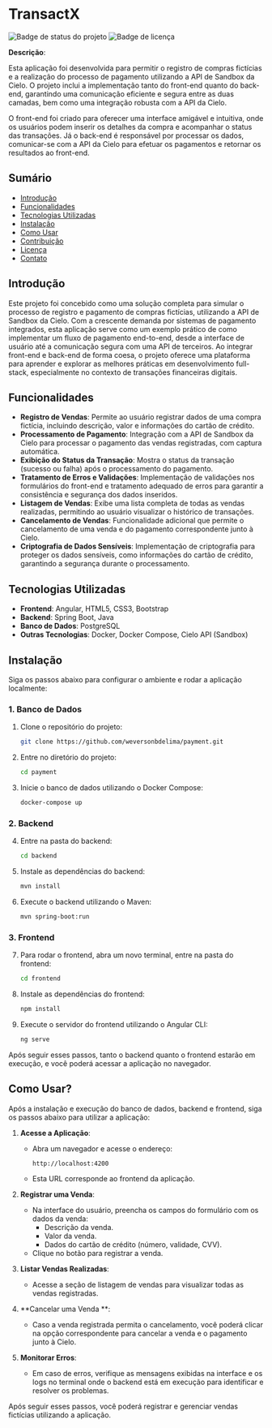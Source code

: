 # **TransactX**

![Badge de status do projeto](https://img.shields.io/badge/status-em%20desenvolvimento-yellow) ![Badge de licença](https://img.shields.io/badge/license-MIT-blue)

**Descrição**: 

Esta aplicação foi desenvolvida para permitir o registro de compras fictícias e a realização do processo de pagamento utilizando a API de Sandbox da Cielo. O projeto inclui a implementação tanto do front-end quanto do back-end, garantindo uma comunicação eficiente e segura entre as duas camadas, bem como uma integração robusta com a API da Cielo.

O front-end foi criado para oferecer uma interface amigável e intuitiva, onde os usuários podem inserir os detalhes da compra e acompanhar o status das transações. Já o back-end é responsável por processar os dados, comunicar-se com a API da Cielo para efetuar os pagamentos e retornar os resultados ao front-end.

## **Sumário**

- [Introdução](#introdução)
- [Funcionalidades](#funcionalidades)
- [Tecnologias Utilizadas](#tecnologias-utilizadas)
- [Instalação](#instalação)
- [Como Usar](#como-usar)
- [Contribuição](#contribuição)
- [Licença](#licença)
- [Contato](#contato)

## **Introdução**

Este projeto foi concebido como uma solução completa para simular o processo de registro e pagamento de compras fictícias, utilizando a API de Sandbox da Cielo. Com a crescente demanda por sistemas de pagamento integrados, esta aplicação serve como um exemplo prático de como implementar um fluxo de pagamento end-to-end, desde a interface de usuário até a comunicação segura com uma API de terceiros. Ao integrar front-end e back-end de forma coesa, o projeto oferece uma plataforma para aprender e explorar as melhores práticas em desenvolvimento full-stack, especialmente no contexto de transações financeiras digitais.

## **Funcionalidades**

- **Registro de Vendas**: Permite ao usuário registrar dados de uma compra fictícia, incluindo descrição, valor e informações do cartão de crédito.
- **Processamento de Pagamento**: Integração com a API de Sandbox da Cielo para processar o pagamento das vendas registradas, com captura automática.
- **Exibição do Status da Transação**: Mostra o status da transação (sucesso ou falha) após o processamento do pagamento.
- **Tratamento de Erros e Validações**: Implementação de validações nos formulários do front-end e tratamento adequado de erros para garantir a consistência e segurança dos dados inseridos.
- **Listagem de Vendas**: Exibe uma lista completa de todas as vendas realizadas, permitindo ao usuário visualizar o histórico de transações.
- **Cancelamento de Vendas**: Funcionalidade adicional que permite o cancelamento de uma venda e do pagamento correspondente junto à Cielo.
- **Criptografia de Dados Sensíveis**: Implementação de criptografia para proteger os dados sensíveis, como informações do cartão de crédito, garantindo a segurança durante o processamento.

## **Tecnologias Utilizadas**

- **Frontend**: Angular, HTML5, CSS3, Bootstrap
- **Backend**: Spring Boot, Java
- **Banco de Dados**: PostgreSQL
- **Outras Tecnologias**: Docker, Docker Compose, Cielo API (Sandbox)

## **Instalação**

Siga os passos abaixo para configurar o ambiente e rodar a aplicação localmente:

### 1. Banco de Dados

1. Clone o repositório do projeto:
    ```bash
    git clone https://github.com/weversonbdelima/payment.git
    ```

2. Entre no diretório do projeto:
    ```bash
    cd payment
    ```

3. Inicie o banco de dados utilizando o Docker Compose:
    ```bash
    docker-compose up
    ```

### 2. Backend

4. Entre na pasta do backend:
    ```bash
    cd backend
    ```

5. Instale as dependências do backend:
    ```bash
    mvn install
    ```

6. Execute o backend utilizando o Maven:
    ```bash
    mvn spring-boot:run
    ```

### 3. Frontend

7. Para rodar o frontend, abra um novo terminal, entre na pasta do frontend:
    ```bash
    cd frontend
    ```

8. Instale as dependências do frontend:
    ```bash
    npm install
    ```

9. Execute o servidor do frontend utilizando o Angular CLI:
    ```bash
    ng serve
    ```

Após seguir esses passos, tanto o backend quanto o frontend estarão em execução, e você poderá acessar a aplicação no navegador.

## **Como Usar?**

Após a instalação e execução do banco de dados, backend e frontend, siga os passos abaixo para utilizar a aplicação:

1. **Acesse a Aplicação**:
   - Abra um navegador e acesse o endereço:
     ```
     http://localhost:4200
     ```
   - Esta URL corresponde ao frontend da aplicação.

2. **Registrar uma Venda**:
   - Na interface do usuário, preencha os campos do formulário com os dados da venda:
     - Descrição da venda.
     - Valor da venda.
     - Dados do cartão de crédito (número, validade, CVV).
   - Clique no botão para registrar a venda.

3. **Listar Vendas Realizadas**:
   - Acesse a seção de listagem de vendas para visualizar todas as vendas registradas.

4. **Cancelar uma Venda **:
   - Caso a venda registrada permita o cancelamento, você poderá clicar na opção correspondente para cancelar a venda e o pagamento junto à Cielo.

5. **Monitorar Erros**:
   - Em caso de erros, verifique as mensagens exibidas na interface e os logs no terminal onde o backend está em execução para identificar e resolver os problemas.

Após seguir esses passos, você poderá registrar e gerenciar vendas fictícias utilizando a aplicação.
